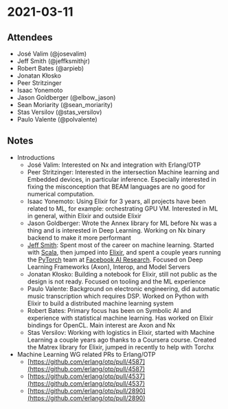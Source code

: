 # 2021-03-11

## Attendees

*   José Valim (@josevalim)
*   Jeff Smith (@jeffksmithjr)
*   Robert Bates (@arpieb)
*   Jonatan Kłosko
*   Peer Stritzinger
*   Isaac Yonemoto
*   Jason Goldberger (@elbow_jason)
*   Sean Moriarity (@sean_moriarity)
*   Stas Versilov (@stas_versilov)
*   Paulo Valente (@polvalente)

## Notes

*   Introductions
    *   José Valim: Interested on Nx and integration with Erlang/OTP
    *   Peer Stritzinger: Interested in the intersection Machine learning and Embedded devices, in particular inference. Especially interested in fixing the misconception that BEAM languages are no good for numerical computation.
    *   Isaac Yonemoto: Using Elixir for 3 years, all projects have been related to ML, for example: orchestrating GPU VM.  Interested in ML in general, within Elixir and outside Elixir
    *   Jason Goldberger: Wrote the Annex library for ML before Nx was a thing and is interested in Deep Learning. Working on Nx binary backend to make it more performant
    *   [Jeff Smith](https://www.jeffsmith.tech/): Spent most of the career on machine learning. Started with [Scala](https://www.manning.com/books/machine-learning-systems), then jumped into [Elixir](https://youtu.be/whtvOXZqOGM), and spent a couple years running the [PyTorch](https://pytorch.org/) team at [Facebook AI Research](https://ai.facebook.com/). Focused on Deep Learning Frameworks (Axon), Interop, and Model Servers
    *   Jonatan Kłosko: Building a notebook for Elixir, still not public as the design is not ready. Focused on tooling and the ML experience
    *   Paulo Valente: Background on electronic engineering, did automatic music transcription which requires DSP. Worked on Python with Elixir to build a distributed machine learning system
    *   Robert Bates: Primary focus has been on Symbolic AI and experience with statistical machine learning. Has worked on Elixir bindings for OpenCL. Main interest are Axon and Nx
    *   Stas Versilov: Working with logistics in Elixir, started with Machine Learning a couple years ago thanks to a Coursera course. Created the Matrex library for Elixir, jumped in recently to help with Torchx
*   Machine Learning WG related PRs to Erlang/OTP
    *   [https://github.com/erlang/otp/pull/4587](https://github.com/erlang/otp/pull/4587)
    *   [https://github.com/erlang/otp/pull/4537](https://github.com/erlang/otp/pull/4537)
    *   [https://github.com/erlang/otp/pull/2890](https://github.com/erlang/otp/pull/2890)
